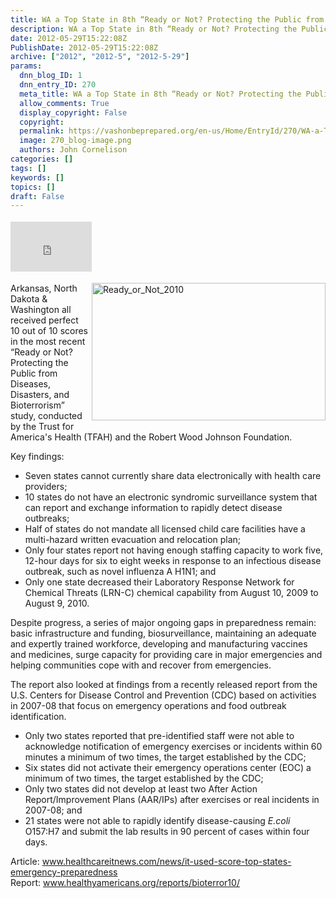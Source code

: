 ```yaml
---
title: WA a Top State in 8th “Ready or Not? Protecting the Public from Diseases, Disasters, and Bioterrorism” Report
description: WA a Top State in 8th “Ready or Not? Protecting the Public from Diseases, Disasters, and Bioterrorism” Report
date: 2012-05-29T15:22:08Z
PublishDate: 2012-05-29T15:22:08Z
archive: ["2012", "2012-5", "2012-5-29"]
params:
  dnn_blog_ID: 1
  dnn_entry_ID: 270
  meta_title: WA a Top State in 8th “Ready or Not? Protecting the Public from Diseases, Disasters, and Bioterrorism” Report
  allow_comments: True
  display_copyright: False
  copyright:
  permalink: https://vashonbeprepared.org/en-us/Home/EntryId/270/WA-a-Top-State-in-8th-ldquo-Ready-or-Not-Protecting-the-Public-from-Diseases-Disasters-and-Bioterrorism-rdquo-Report
  image: 270_blog-image.png
  authors: John Cornelison
categories: []
tags: []
keywords: []
topics: []
draft: False
---
```


<div class="wlWriterHeaderFooter" style="float:none; margin:0px; padding:4px 0px 4px 0px;"><iframe src="http://www.facebook.com/widgets/like.php?href=http://vashonbeprepared.org/News/Blogs/VashonPreparedness/tabid/164/EntryId/270/WA-a-Top-State-in-8th-ldquo-Ready-or-Not-Protecting-the-Public-from-Diseases-Disasters-and-Bioterrorism-rdquo-Report.aspx" scrolling="no" frameborder="0" style="border:none; width:130px; height:80px"></iframe></div><p><a href="./images/270/WA-Tops_723E-Ready_or_Not_2010_2.jpg"><img style="background-image: none; border-bottom: 0px; border-left: 0px; margin: 0px 0px 5px 5px; padding-left: 0px; padding-right: 0px; display: inline; float: right; border-top: 0px; border-right: 0px; padding-top: 0px" title="Ready_or_Not_2010" border="0" alt="Ready_or_Not_2010" align="right" src="./images/270/WA-Tops_723E-Ready_or_Not_2010_thumb.jpg" width="374" height="220" /></a>Arkansas, North Dakota &amp; Washington all received perfect 10 out of 10 scores in the most recent “Ready or Not? Protecting the Public from Diseases, Disasters, and Bioterrorism” study, conducted by the Trust for America's Health (TFAH) and the Robert Wood Johnson Foundation.</p>  <p>Key findings: </p>  <ul>   <li>Seven states cannot currently share data electronically with health care providers; </li>    <li>10 states do not have an electronic syndromic surveillance system that can report and exchange information to rapidly detect disease outbreaks; </li>    <li>Half of states do not mandate all licensed child care facilities have a multi-hazard written evacuation and relocation plan; </li>    <li>Only four states report not having enough staffing capacity to work five, 12-hour days for six to eight weeks in response to an infectious disease outbreak, such as novel influenza A H1N1; and </li>    <li>Only one state decreased their Laboratory Response Network for Chemical Threats (LRN-C) chemical capability from August 10, 2009 to August 9, 2010. </li> </ul>  <p>Despite progress, a series of major ongoing gaps in preparedness remain: basic infrastructure and funding, biosurveillance, maintaining an adequate and expertly trained workforce, developing and manufacturing vaccines and medicines, surge capacity for providing care in major emergencies and helping communities cope with and recover from emergencies.</p>  <p>The report also looked at findings from a recently released report from the U.S. Centers for Disease Control and Prevention (CDC) based on activities in 2007-08 that focus on emergency operations and food outbreak identification.</p>  <ul>   <li>Only two states reported that pre-identified staff were not able to acknowledge notification of emergency exercises or incidents within 60 minutes a minimum of two times, the target established by the CDC;<strong> </strong></li>    <li>Six states did not activate their emergency operations center (EOC) a minimum of two times, the target established by the CDC; </li>    <li>Only two states did not develop at least two After Action Report/Improvement Plans (AAR/IPs) after exercises or real incidents in 2007-08; and </li>    <li>21 states were not able to rapidly identify disease-causing <em>E.coli</em> O157:H7 and submit the lab results in 90 percent of cases within four days. </li> </ul>  <p>Article: <a href="http://www.healthcareitnews.com/news/it-used-score-top-states-emergency-preparedness">www.healthcareitnews.com/news/it-used-score-top-states-emergency-preparedness</a>     <br />Report: <a href="http://www.healthyamericans.org/reports/bioterror10/">www.healthyamericans.org/reports/bioterror10/</a></p>
